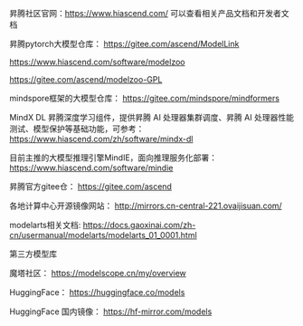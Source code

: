 昇腾社区官网：https://www.hiascend.com/
可以查看相关产品文档和开发者文档

昇腾pytorch大模型仓库：
https://gitee.com/ascend/ModelLink

https://www.hiascend.com/software/modelzoo

https://gitee.com/ascend/modelzoo-GPL

mindspore框架的大模型仓库：
https://gitee.com/mindspore/mindformers

MindX DL 昇腾深度学习组件，提供昇腾 AI 处理器集群调度、昇腾 AI 处理器性能测试、模型保护等基础功能，可参考：
https://www.hiascend.com/zh/software/mindx-dl

目前主推的大模型推理引擎MindIE，面向推理服务化部署：
https://www.hiascend.com/software/mindie

昇腾官方gitee仓：
https://gitee.com/ascend

各地计算中心开源镜像网站：
http://mirrors.cn-central-221.ovaijisuan.com/

modelarts相关文档:
https://docs.gaoxinai.com/zh-cn/usermanual/modelarts/modelarts_01_0001.html

第三方模型库
 
魔塔社区：
https://modelscope.cn/my/overview

HuggingFace：
https://huggingface.co/models

HuggingFace 国内镜像：
https://hf-mirror.com/models